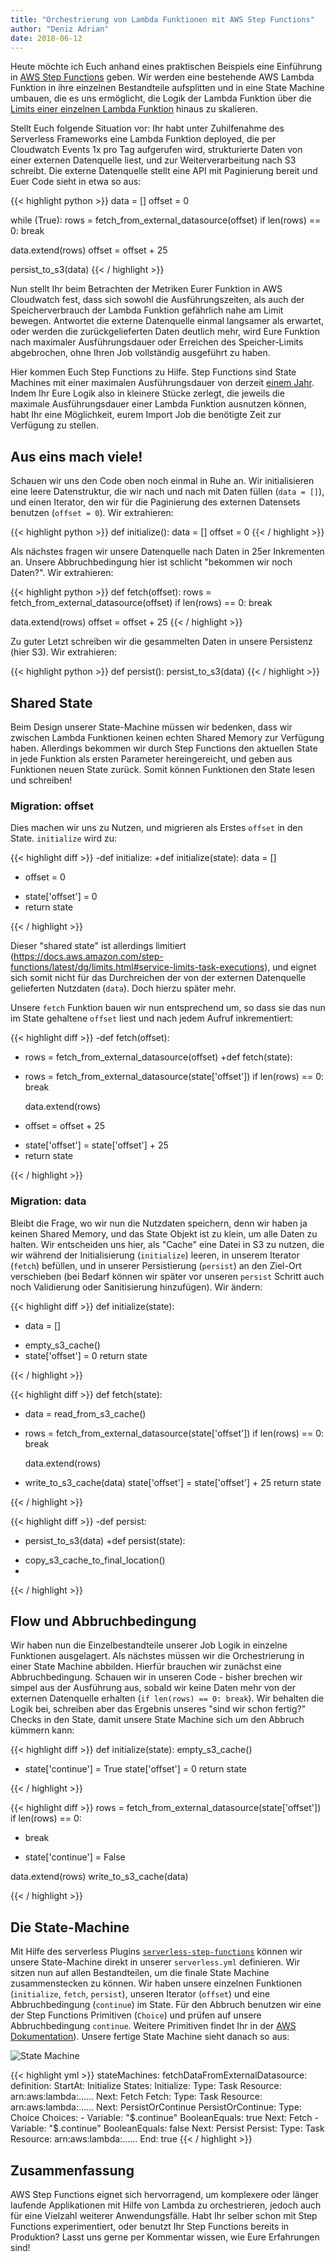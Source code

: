 ```yaml
---
title: "Orchestrierung von Lambda Funktionen mit AWS Step Functions"
author: "Deniz Adrian"
date: 2018-06-12
---
```


Heute möchte ich Euch anhand eines praktischen Beispiels eine Einführung in [AWS Step Functions](https://aws.amazon.com/step-functions/) geben. Wir werden eine bestehende AWS Lambda Funktion in ihre einzelnen Bestandteile aufsplitten und in eine State Machine umbauen, die es uns ermöglicht, die Logik der Lambda Funktion über die [Limits einer einzelnen Lambda Funktion](https://docs.aws.amazon.com/lambda/latest/dg/limits.html#limits-list) hinaus zu skalieren.

Stellt Euch folgende Situation vor: Ihr habt unter Zuhilfenahme des Serverless Frameworks eine Lambda Funktion deployed, die per Cloudwatch Events 1x pro Tag aufgerufen wird, strukturierte Daten von einer externen Datenquelle liest, und zur Weiterverarbeitung nach S3 schreibt. Die externe Datenquelle stellt eine API mit Paginierung bereit und Euer Code sieht in etwa so aus:

{{< highlight python >}}
data = []
offset = 0

while (True):
  rows = fetch_from_external_datasource(offset)
  if len(rows) == 0:
    break

  data.extend(rows)
  offset = offset + 25

persist_to_s3(data)
{{< / highlight >}}

Nun stellt Ihr beim Betrachten der Metriken Eurer Funktion in AWS Cloudwatch fest, dass sich sowohl die Ausführungszeiten, als auch der Speicherverbrauch der Lambda Funktion gefährlich nahe am Limit bewegen. Antwortet die externe Datenquelle einmal langsamer als erwartet, oder werden die zurückgelieferten Daten deutlich mehr, wird Eure Funktion nach maximaler Ausführungsdauer oder Erreichen des Speicher-Limits abgebrochen, ohne Ihren Job vollständig ausgeführt zu haben.

Hier kommen Euch Step Functions zu Hilfe. Step Functions sind State Machines mit einer maximalen Ausführungsdauer von derzeit [einem Jahr](https://docs.aws.amazon.com/step-functions/latest/dg/limits.html#service-limits-state-machine-executions). Indem Ihr Eure Logik also in kleinere Stücke zerlegt, die jeweils die maximale Ausführungsdauer einer Lambda Funktion ausnutzen können, habt Ihr eine Möglichkeit, eurem Import Job die benötigte Zeit zur Verfügung zu stellen.

## Aus eins mach viele!

Schauen wir uns den Code oben noch einmal in Ruhe an. Wir initialisieren eine leere Datenstruktur, die wir nach und nach mit Daten füllen (`data = []`), und einen Iterator, den wir für die Paginierung des externen Datensets benutzen (`offset = 0`). Wir extrahieren:

{{< highlight python >}}
def initialize():
  data = []
  offset = 0
{{< / highlight >}}

Als nächstes fragen wir unsere Datenquelle nach Daten in 25er Inkrementen an. Unsere Abbruchbedingung hier ist schlicht "bekommen wir noch Daten?". Wir extrahieren:

{{< highlight python >}}
def fetch(offset):
  rows = fetch_from_external_datasource(offset)
  if len(rows) == 0:
    break

  data.extend(rows)
  offset = offset + 25
{{< / highlight >}}

Zu guter Letzt schreiben wir die gesammelten Daten in unsere Persistenz (hier S3). Wir extrahieren:

{{< highlight python >}}
def persist():
  persist_to_s3(data)
{{< / highlight >}}

## Shared State

Beim Design unserer State-Machine müssen wir bedenken, dass wir zwischen Lambda Funktionen keinen echten Shared Memory zur Verfügung haben. Allerdings bekommen wir durch Step Functions den aktuellen State in jede Funktion als ersten Parameter hereingereicht, und geben aus Funktionen neuen State zurück. Somit können Funktionen den State lesen und schreiben!

### Migration: offset

Dies machen wir uns zu Nutzen, und migrieren als Erstes `offset` in den State. `initialize` wird zu:

{{< highlight diff >}}
-def initialize:
+def initialize(state):
   data = []
-  offset = 0
+  state['offset'] = 0
+  return state
 
{{< / highlight >}}

Dieser "shared state" ist allerdings limitiert (https://docs.aws.amazon.com/step-functions/latest/dg/limits.html#service-limits-task-executions), und eignet sich somit nicht für das Durchreichen der von der externen Datenquelle gelieferten Nutzdaten (`data`). Doch hierzu später mehr.

Unsere `fetch` Funktion bauen wir nun entsprechend um, so dass sie das nun im State gehaltene `offset` liest und nach jedem Aufruf inkrementiert:

{{< highlight diff >}}
-def fetch(offset):
-  rows = fetch_from_external_datasource(offset)
+def fetch(state):
+  rows = fetch_from_external_datasource(state['offset'])
   if len(rows) == 0:
     break
 
   data.extend(rows)
-  offset = offset + 25
+  state['offset'] = state['offset'] + 25
+  return state
 
{{< / highlight >}}

### Migration: data

Bleibt die Frage, wo wir nun die Nutzdaten speichern, denn wir haben ja keinen Shared Memory, und das State Objekt ist zu klein, um alle Daten zu halten. Wir entscheiden uns hier, als "Cache" eine Datei in S3 zu nutzen, die wir während der Initialisierung (`initialize`) leeren, in unserem Iterator (`fetch`) befüllen, und in unserer Persistierung (`persist`) an den Ziel-Ort verschieben (bei Bedarf können wir später vor unseren `persist` Schritt auch noch Validierung oder Sanitisierung hinzufügen). Wir ändern:

{{< highlight diff >}}
 def initialize(state):
-  data = []
+  empty_s3_cache()
+
   state['offset'] = 0
   return state
 
{{< / highlight >}}


{{< highlight diff >}}
 def fetch(state):
+  data = read_from_s3_cache()
+
   rows = fetch_from_external_datasource(state['offset'])
   if len(rows) == 0:
     break
 
   data.extend(rows)
+  write_to_s3_cache(data)
   state['offset'] = state['offset'] + 25
   return state
 
{{< / highlight >}}

{{< highlight diff >}}
-def persist:
-  persist_to_s3(data)
+def persist(state):
+  copy_s3_cache_to_final_location()
+
 
{{< / highlight >}}

## Flow und Abbruchbedingung

Wir haben nun die Einzelbestandteile unserer Job Logik in einzelne Funktionen ausgelagert. Als nächstes müssen wir die Orchestrierung in einer State Machine abbilden. Hierfür brauchen wir zunächst eine Abbruchbedingung. Schauen wir in unseren Code - bisher brechen wir simpel aus der Ausführung aus, sobald wir keine Daten mehr von der externen Datenquelle erhalten (`if len(rows) == 0: break`). Wir behalten die Logik bei, schreiben aber das Ergebnis unseres "sind wir schon fertig?" Checks in den State, damit unsere State Machine sich um den Abbruch kümmern kann:

{{< highlight diff >}}
 def initialize(state):
   empty_s3_cache()
 
+  state['continue'] = True
   state['offset'] = 0
   return state
 
{{< / highlight >}}

{{< highlight diff >}}
   rows = fetch_from_external_datasource(state['offset'])
   if len(rows) == 0:
-    break
+    state['continue'] = False
 
   data.extend(rows)
   write_to_s3_cache(data)
 
{{< / highlight >}}

## Die State-Machine

Mit Hilfe des serverless Plugins [`serverless-step-functions`](https://github.com/horike37/serverless-step-functions) können wir unsere State-Machine direkt in unserer `serverless.yml` definieren. Wir sitzen nun auf allen Bestandteilen, um die finale State Machine zusammenstecken zu können. Wir haben unsere einzelnen Funktionen (`initialize`, `fetch`, `persist`), unseren Iterator (`offset`) und eine Abbruchbedingung (`continue`) im State. Für den Abbruch benutzen wir eine der Step Functions Primitiven (`Choice`) und prüfen auf unsere Abbruchbedingung `continue`. Weitere Primitiven findet Ihr in der [AWS Dokumentation](https://docs.aws.amazon.com/step-functions/latest/dg/amazon-states-language-states.html)). Unsere fertige State Machine sieht danach so aus:

![State Machine](/img/state-machine.png)

{{< highlight yml >}}
stateMachines:
  fetchDataFromExternalDatasource:
    definition:
      StartAt: Initialize
      States:
        Initialize:
          Type: Task
          Resource: arn:aws:lambda:......
          Next: Fetch
        Fetch:
          Type: Task
          Resource: arn:aws:lambda:......
          Next: PersistOrContinue
        PersistOrContinue:
          Type: Choice
          Choices:
          - Variable: "$.continue"
            BooleanEquals: true
            Next: Fetch
          - Variable: "$.continue"
            BooleanEquals: false
            Next: Persist
        Persist:
          Type: Task
          Resource: arn:aws:lambda:......
          End: true
{{< / highlight >}}

## Zusammenfassung

AWS Step Functions eignet sich hervorragend, um komplexere oder länger laufende Applikationen mit Hilfe von Lambda zu orchestrieren, jedoch auch für eine Vielzahl weiterer Anwendungsfälle. Habt Ihr selber schon mit Step Functions experimentiert, oder benutzt Ihr Step Functions bereits in Produktion? Lasst uns gerne per Kommentar wissen, wie Eure Erfahrungen sind!
